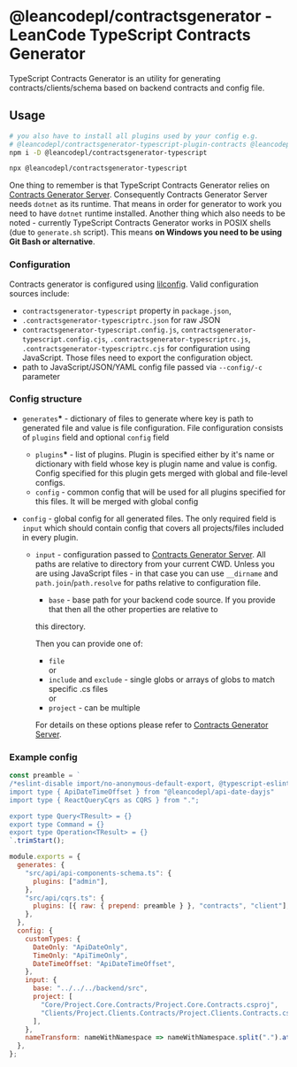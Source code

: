 # @leancodepl/contractsgenerator - LeanCode TypeScript Contracts Generator

TypeScript Contracts Generator is an utility for generating contracts/clients/schema based on backend contracts and
config file.

## Usage

```sh
# you also have to install all plugins used by your config e.g.
# @leancodepl/contractsgenerator-typescript-plugin-contracts @leancodepl/contractsgenerator-typescript-plugin-client @leancodepl/contractsgenerator-typescript-plugin-raw
npm i -D @leancodepl/contractsgenerator-typescript

npx @leancodepl/contractsgenerator-typescript
```

One thing to remember is that TypeScript Contracts Generator relies on
[Contracts Generator Server](https://github.com/leancodepl/contractsgenerator). Consequently Contracts Generator Server
needs `dotnet` as its runtime. That means in order for generator to work you need to have `dotnet` runtime installed.
Another thing which also needs to be noted - currently TypeScript Contracts Generator works in POSIX shells (due to
`generate.sh` script). This means **on Windows you need to be using Git Bash or alternative**.

### Configuration

Contracts generator is configured using [lilconfig](https://github.com/antonk52/lilconfig). Valid configuration sources
include:

- `contractsgenerator-typescript` property in `package.json`,
- `.contractsgenerator-typescriptrc.json` for raw JSON
- `contractsgenerator-typescript.config.js`, `contractsgenerator-typescript.config.cjs`,
  `.contractsgenerator-typescriptrc.js`, `.contractsgenerator-typescriptrc.cjs` for configuration using JavaScript.
  Those files need to export the configuration object.
- path to JavaScript/JSON/YAML config file passed via `--config/-c` parameter

### Config structure

- `generates`**\*** - dictionary of files to generate where key is path to generated file and value is file
  configuration. File configuration consists of `plugins` field and optional `config` field
  - `plugins`**\*** - list of plugins. Plugin is specified either by it's name or dictionary with field whose key is
    plugin name and value is config. Config specified for this plugin gets merged with global and file-level configs.
  - `config` - common config that will be used for all plugins specified for this files. It will be merged with global
    config
- `config` - global config for all generated files. The only required field is `input` which should contain config that
  covers all projects/files included in every plugin.

  - `input` - configuration passed to [Contracts Generator Server](https://github.com/leancodepl/contractsgenerator).
    All paths are relative to directory from your current CWD. Unless you are using JavaScript files - in that case you
    can use `__dirname` and `path.join`/`path.resolve` for paths relative to configuration file.

    - `base` - base path for your backend code source. If you provide that then all the other properties are relative to

    this directory.

    Then you can provide one of:

    - `file`  
      or
    - `include` and `exclude` - single globs or arrays of globs to match specific .cs files  
      or
    - `project` - can be multiple

    For details on these options please refer to
    [Contracts Generator Server](https://github.com/leancodepl/contractsgenerator).

### Example config

```js
const preamble = `
/*eslint-disable import/no-anonymous-default-export, @typescript-eslint/no-unused-vars, @typescript-eslint/ban-types, @typescript-eslint/no-empty-interface, @typescript-eslint/no-namespace*/
import type { ApiDateTimeOffset } from "@leancodepl/api-date-dayjs"
import type { ReactQueryCqrs as CQRS } from ".";

export type Query<TResult> = {}
export type Command = {}
export type Operation<TResult> = {}
`.trimStart();

module.exports = {
  generates: {
    "src/api/api-components-schema.ts": {
      plugins: ["admin"],
    },
    "src/api/cqrs.ts": {
      plugins: [{ raw: { prepend: preamble } }, "contracts", "client"],
    },
  },
  config: {
    customTypes: {
      DateOnly: "ApiDateOnly",
      TimeOnly: "ApiTimeOnly",
      DateTimeOffset: "ApiDateTimeOffset",
    },
    input: {
      base: "../../../backend/src",
      project: [
        "Core/Project.Core.Contracts/Project.Core.Contracts.csproj",
        "Clients/Project.Clients.Contracts/Project.Clients.Contracts.csproj",
      ],
    },
    nameTransform: nameWithNamespace => nameWithNamespace.split(".").at(-1),
  },
};
```
